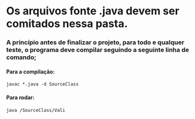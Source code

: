 # Os arquivos fonte .java devem ser comitados nessa pasta.

### A princípio antes de finalizar o projeto, para todo e qualquer teste, o programa deve compilar seguindo a seguinte linha de comando;
#### Para a compilação:
`javac *.java -d SourceClass`
#### Para rodar:
`java /SourceClass/Vali`